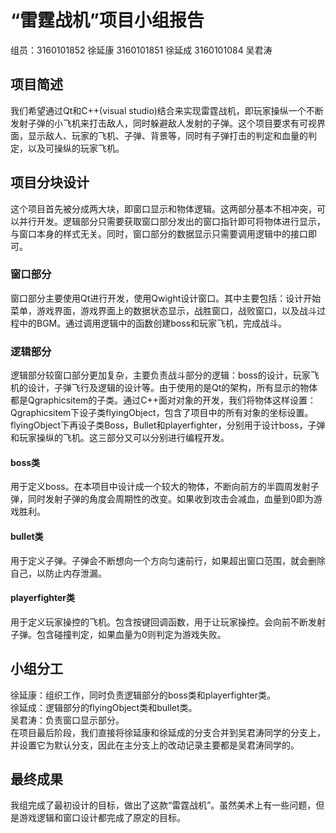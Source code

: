 # “雷霆战机”项目小组报告
组员：3160101852 徐延康 3160101851 徐延成  3160101084 吴君涛
## 项目简述
我们希望通过Qt和C++(visual studio)结合来实现雷霆战机，即玩家操纵一个不断发射子弹的小飞机来打击敌人，同时躲避敌人发射的子弹。这个项目要求有可视界面，显示敌人、玩家的飞机、子弹、背景等，同时有子弹打击的判定和血量的判定，以及可操纵的玩家飞机。
## 项目分块设计
这个项目首先被分成两大块，即窗口显示和物体逻辑。这两部分基本不相冲突，可以并行开发。逻辑部分只需要获取窗口部分发出的窗口指针即可将物体进行显示，与窗口本身的样式无关。同时，窗口部分的数据显示只需要调用逻辑中的接口即可。
### 窗口部分
窗口部分主要使用Qt进行开发，使用Qwight设计窗口。其中主要包括：设计开始菜单，游戏界面，游戏界面上的数据状态显示，战胜窗口，战败窗口，以及战斗过程中的BGM。通过调用逻辑中的函数创建boss和玩家飞机，完成战斗。
### 逻辑部分
逻辑部分较窗口部分更加复杂，主要负责战斗部分的逻辑：boss的设计，玩家飞机的设计，子弹飞行及逻辑的设计等。由于使用的是Qt的架构，所有显示的物体都是Qgraphicsitem的子类。通过C++面对对象的开发，我们将物体这样设置：Qgraphicsitem下设子类flyingObject，包含了项目中的所有对象的坐标设置。flyingObject下再设子类Boss，Bullet和playerfighter，分别用于设计boss，子弹和玩家操纵的飞机。这三部分又可以分别进行编程开发。
#### boss类
用于定义boss。在本项目中设计成一个较大的物体，不断向前方的半圆周发射子弹，同时发射子弹的角度会周期性的改变。如果收到攻击会减血，血量到0即为游戏胜利。
#### bullet类
用于定义子弹。子弹会不断想向一个方向匀速前行，如果超出窗口范围，就会删除自己，以防止内存泄漏。
#### playerfighter类
用于定义玩家操控的飞机。包含按键回调函数，用于让玩家操控。会向前不断发射子弹。包含碰撞判定，如果血量为0则判定为游戏失败。

## 小组分工
徐延康：组织工作，同时负责逻辑部分的boss类和playerfighter类。  
徐延成：逻辑部分的flyingObject类和bullet类。  
吴君涛：负责窗口显示部分。  
在项目最后阶段，我们直接将徐延康和徐延成的分支合并到吴君涛同学的分支上，并设置它为默认分支，因此在主分支上的改动记录主要都是吴君涛同学的。

## 最终成果
我组完成了最初设计的目标，做出了这款“雷霆战机”。虽然美术上有一些问题，但是游戏逻辑和窗口设计都完成了原定的目标。
